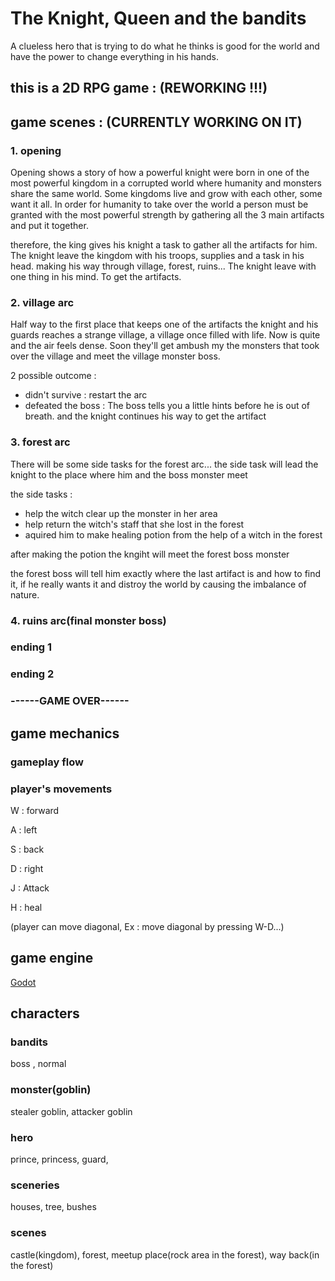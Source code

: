  # The Knight, Queen and the bandits


A clueless hero that is trying to do what he thinks is good for the world and have the power to change everything in his hands.


## this is a 2D RPG game :     (REWORKING !!!)


## game scenes : (CURRENTLY WORKING ON IT)


### 1. opening


Opening shows a story of how a powerful knight were born in one of the most powerful kingdom in a corrupted world
where humanity and monsters share the same world. Some kingdoms live and grow with each other, some want it all. 
In order for humanity to take over the world a person must be granted with the most powerful strength by gathering
all the 3 main artifacts and put it together.


therefore, the king gives his knight a task to gather all the artifacts for him. The knight leave the kingdom with his troops, supplies
and a task in his head. making his way through village, forest, ruins... The knight leave with one thing in his mind. To get the artifacts.


### 2. village arc


Half way to the first place that keeps one of the artifacts the knight and his guards reaches a strange village, a village once filled with life.
Now is quite and the air feels dense. Soon they'll get ambush my the monsters that took over the village and meet the village monster boss.


2 possible outcome : 
- didn't survive : restart the arc
- defeated the boss : The boss tells you a little hints before he is out of breath. and the knight continues his way to get the artifact


### 3. forest arc 


There will be some side tasks for the forest arc... the side task will lead the knight to the place where him and the boss monster meet 


the side tasks : 
- help the witch clear up the monster in her area 
- help return the witch's staff that she lost in the forest
- aquired him to make healing potion from the help of a witch in the forest


after making the potion the kngiht will meet the forest boss monster


the forest boss will tell him exactly where the last artifact is and how to find it, if he really wants it and distroy the world by causing the imbalance of nature.


### 4. ruins arc(final monster boss)



### ending 1


### ending 2


### ------GAME OVER------


## game mechanics  


### gameplay flow




### player's movements


W : forward


A : left


S : back


D : right


J : Attack


H : heal


(player can move diagonal, Ex : move diagonal by pressing W-D...)


## game engine 


[Godot](https://godotengine.org/)


## characters 


### bandits


boss , normal


### monster(goblin) 


stealer goblin, attacker goblin


### hero 


prince, princess, guard, 


### sceneries 


houses, tree, bushes


### scenes


castle(kingdom), forest, meetup place(rock area in the forest), way back(in the forest)